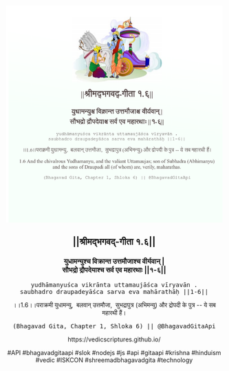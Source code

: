 <img src="../../asset/BG_1_6.png"/>
<center><h2>||श्रीमद्‍भगवद्‍-गीता १.६||</h2>
<h3>युधामन्युश्च विक्रान्त उत्तमौजाश्च वीर्यवान् |<br/>सौभद्रो द्रौपदेयाश्च सर्व एव महारथाः ||१-६||</h3>
<pre>yudhāmanyuśca vikrānta uttamaujāśca vīryavān .<br/>saubhadro draupadeyāśca sarva eva mahārathāḥ ||1-6||</pre>
<p>।।1.6।।पराक्रमी युधामन्यु,  बलवान् उत्तमौजा,  सुभद्रापुत्र (अभिमन्यु) और द्रोपदी के पुत्र -- ये सब महारथी हैं।</p>
<pre>(Bhagavad Gita, Chapter 1, Shloka 6) || @BhagavadGitaApi</pre><p>https://vedicscriptures.github.io/</p><p>#API #bhagavadgitaapi #slok #nodejs #js #api #gitaapi #krishna #hinduism #vedic #ISKCON #shreemadbhagavadgita #technology</p></center>